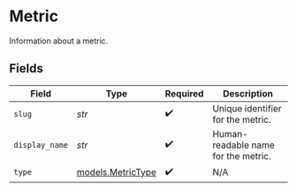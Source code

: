 # Metric

Information about a metric.


## Fields

| Field                                        | Type                                         | Required                                     | Description                                  |
| -------------------------------------------- | -------------------------------------------- | -------------------------------------------- | -------------------------------------------- |
| `slug`                                       | *str*                                        | :heavy_check_mark:                           | Unique identifier for the metric.            |
| `display_name`                               | *str*                                        | :heavy_check_mark:                           | Human-readable name for the metric.          |
| `type`                                       | [models.MetricType](../models/metrictype.md) | :heavy_check_mark:                           | N/A                                          |